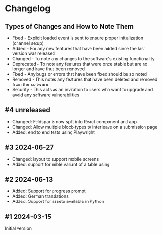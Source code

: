 # Changelog

## Types of Changes and How to Note Them

* Fixed - Explicit loaded event is sent to ensure proper initialization (channel setup)
* Added - For any new features that have been added since the last version was released
* Changed - To note any changes to the software's existing functionality
* Deprecated - To note any features that were once stable but are no longer and have thus been removed
* Fixed - Any bugs or errors that have been fixed should be so noted
* Removed - This notes any features that have been deleted and removed from the software
* Security - This acts as an invitation to users who want to upgrade and avoid any software vulnerabilities

## \#4 unreleased

* Changed: Feldspar is now split into React component and app
* Changed: Allow multiple block-types to interleave on a submission page
* Added: end to end tests using Playwright

## \#3 2024-06-27

* Changed: layout to support mobile screens
* Added: support for mible variant of a table using

## \#2 2024-06-13

* Added: Support for progress prompt
* Added: German translations
* Added: Support for assets available in Python

## \#1 2024-03-15

Initial version
